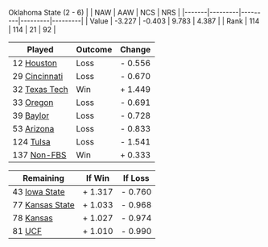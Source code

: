 Oklahoma State (2 - 6)
|       |   NAW   |   AAW   |   NCS   |   NRS   |
|-------|---------|---------|---------|---------|
| Value |  -3.227 |  -0.403 |   9.783 |   4.387 |
| Rank  |     114 |     114 |      21 |      92 |

| Played                    | Outcome    |  Change  |
|---------------------------|------------|----------|
|  12 [Houston               ](Houston.md)| Loss       | -  0.556 |
|  29 [Cincinnati            ](Cincinnati.md)| Loss       | -  0.670 |
|  32 [Texas Tech            ](TexasTech.md)| Win        | +  1.449 |
|  33 [Oregon                ](Oregon.md)| Loss       | -  0.691 |
|  39 [Baylor                ](Baylor.md)| Loss       | -  0.728 |
|  53 [Arizona               ](Arizona.md)| Loss       | -  0.833 |
| 124 [Tulsa                 ](Tulsa.md)| Loss       | -  1.541 |
| 137 [Non-FBS               ](NonFBS.md)| Win        | +  0.333 |

| Remaining                 |  If Win  |  If Loss |
|---------------------------|----------|----------|
|  43 [Iowa State            ](IowaState.md)| +  1.317 | -  0.760 |
|  77 [Kansas State          ](KansasState.md)| +  1.033 | -  0.968 |
|  78 [Kansas                ](Kansas.md)| +  1.027 | -  0.974 |
|  81 [UCF                   ](UCF.md)| +  1.010 | -  0.990 |

